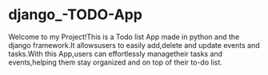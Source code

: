 # django_-TODO-App

Welcome to my Project!This is a Todo list App made in python and the django framework.It allowsusers to easily add,delete and update events and tasks.With this App,users can effortlessly managetheir tasks and events,helping them stay organized and on top of their to-do list.
